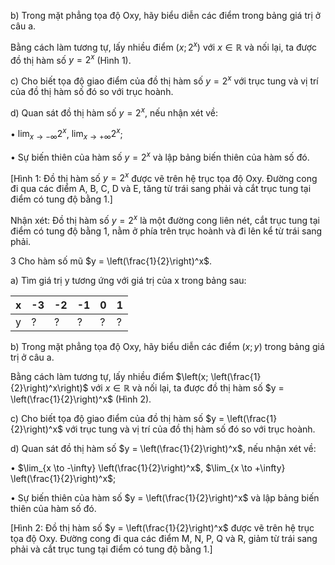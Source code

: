 b) Trong mặt phẳng tọa độ Oxy, hãy biểu diễn các điểm trong bảng giá trị ở câu a.

Bằng cách làm tương tự, lấy nhiều điểm $(x; 2^x)$ với $x \in \mathbb{R}$ và nối lại, ta được đồ thị hàm số $y = 2^x$ (Hình 1).

c) Cho biết tọa độ giao điểm của đồ thị hàm số $y = 2^x$ với trục tung và vị trí của đồ thị hàm số đó so với trục hoành.

d) Quan sát đồ thị hàm số $y = 2^x$, nếu nhận xét về:

• $\lim_{x \to -\infty} 2^x$, $\lim_{x \to +\infty} 2^x$;

• Sự biến thiên của hàm số $y = 2^x$ và lập bảng biến thiên của hàm số đó.

[Hình 1: Đồ thị hàm số $y = 2^x$ được vẽ trên hệ trục tọa độ Oxy. Đường cong đi qua các điểm A, B, C, D và E, tăng từ trái sang phải và cắt trục tung tại điểm có tung độ bằng 1.]

Nhận xét: Đồ thị hàm số $y = 2^x$ là một đường cong liên nét, cắt trục tung tại điểm có tung độ bằng 1, nằm ở phía trên trục hoành và đi lên kể từ trái sang phải.

3 Cho hàm số mũ $y = \left(\frac{1}{2}\right)^x$.

a) Tìm giá trị y tương ứng với giá trị của x trong bảng sau:

| x    | -3  | -2  | -1  | 0   | 1   |
|------|-----|-----|-----|-----|-----|
| y    | ?   | ?   | ?   | ?   | ?   |

b) Trong mặt phẳng tọa độ Oxy, hãy biểu diễn các điểm $(x;y)$ trong bảng giá trị ở câu a.

Bằng cách làm tương tự, lấy nhiều điểm $\left(x; \left(\frac{1}{2}\right)^x\right)$ với $x \in \mathbb{R}$ và nối lại, ta được đồ thị hàm số $y = \left(\frac{1}{2}\right)^x$ (Hình 2).

c) Cho biết tọa độ giao điểm của đồ thị hàm số $y = \left(\frac{1}{2}\right)^x$ với trục tung và vị trí của đồ thị hàm số đó so với trục hoành.

d) Quan sát đồ thị hàm số $y = \left(\frac{1}{2}\right)^x$, nếu nhận xét về:

• $\lim_{x \to -\infty} \left(\frac{1}{2}\right)^x$, $\lim_{x \to +\infty} \left(\frac{1}{2}\right)^x$;

• Sự biến thiên của hàm số $y = \left(\frac{1}{2}\right)^x$ và lập bảng biến thiên của hàm số đó.

[Hình 2: Đồ thị hàm số $y = \left(\frac{1}{2}\right)^x$ được vẽ trên hệ trục tọa độ Oxy. Đường cong đi qua các điểm M, N, P, Q và R, giảm từ trái sang phải và cắt trục tung tại điểm có tung độ bằng 1.]